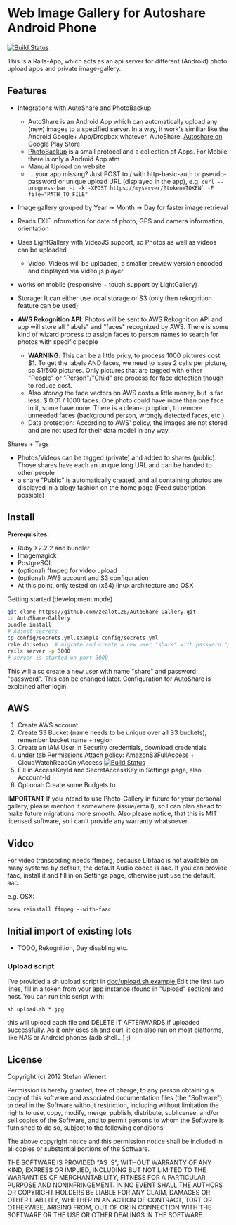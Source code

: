 # Web Image Gallery for Autoshare Android Phone

[![Build Status](https://travis-ci.org/zealot128/AutoShare-Gallery.svg?branch=master)](https://travis-ci.org/zealot128/AutoShare-Gallery)

This is a Rails-App, which acts as an api server for different (Android) photo upload apps and private image-gallery.

## Features

* Integrations with AutoShare and PhotoBackup
  * AutoShare is an Android App which can automatically upload any (new) images to a specified server. In a way, it work's similiar like the Android Google+ App/Dropbox whatever.
    AutoShare: [Autoshare on Google Play Store](https://play.google.com/store/apps/details?id=com.dngames.autoshare)
  * [PhotoBackup](http://photobackup.github.io/) is a small protocol and a collection of Apps. For Mobile there is only a Android App atm
  * Manual Upload on website
  * ... your app missing? Just POST to / with http-basic-auth or pseudo-password or unique upload URL (displayed in the app), e.g. ``curl --progress-bar -i -k -XPOST https://myserver/?token=TOKEN` -F file="PATH_TO_FILE"``

* Image gallery grouped by Year -> Month -> Day for faster image retrieval
* Reads EXIF information for date of photo, GPS and camera information, orientation
* Uses LightGallery with VideoJS support, so Photos as well as videos can be uploaded
  * Video: Videos will be uploaded, a smaller preview version encoded and displayed via Video.js player
* works on mobile (responsive + touch support by LightGallery)
* Storage: It can either use local storage or S3 (only then rekognition feature can be used)
* **AWS Rekognition API**: Photos will be sent to AWS Rekognition API and app will store all "labels" and "faces" recognized by AWS. There is some kind of wizard process to assign faces to person names to search for photos with specific people
  * **WARNING**: This can be a little pricy, to process 1000 pictures cost $1. To get the labels AND faces, we need to issue 2 calls per picture, so $1/500 pictures. Only pictures that are tagged with either "People" or "Person"/"Child" are process for face detection though to reduce cost.
  * Also *storing* the face vectors on AWS costs a little money, but is far less: $ 0.01 / 1000 faces. One photo could have more than one face in it, some have none. There is a clean-up option, to remove unneeded faces (background person, wrongly detected faces, etc.)
  * Data protection: According to AWS' policy, the images are not stored and are not used for their data model in any way.

Shares + Tags
* Photos/Videos can be tagged (private) and added to shares (public). Those shares have each an unique long URL and can be handed to other people
* a share "Public" is automatically created, and all containing photos are displayed in a blogy fashion on the home page (Feed subcription possible)


## Install

**Prerequisites:**

* Ruby >2.2.2 and bundler
* Imagemagick
* PostgreSQL
* (optional) ffmpeg for video upload
* (optional) AWS account and S3 configuration
* At this point, only tested on (x64) linux architecture and OSX


Getting started (development mode)

```bash
git clone https://github.com/zealot128/AutoShare-Gallery.git
cd AutoShare-Gallery
bundle install
# Adjust secrets
cp config/secrets.yml.example config/secrets.yml
rake db:setup  # migrate and create a new user "share" with password "password"
rails server -p 3000
# server is started on port 3000
```

This will also create a new user with name "share" and password "password". This can be changed later.
Configuration for AutoShare is explained after login.

## AWS

1. Create AWS account
2. Create S3 Bucket (name needs to be unique over all S3 buckets), remember bucket name + region
3. Create an IAM User in Security credentials, download credentials
4. under tab Permissions Attach policy:  AmazonS3FullAccess  +  CloudWatchReadOnlyAccess
  [![Build Status](https://raw.githubusercontent.com/zealot128/Photo-Gallery/master/doc/aws_permissions.png)](https://travis-ci.org/zealot128/AutoShare-Gallery)
5. Fill in AccessKeyId and SecretAccessKey in Settings page, also Account-Id
6. Optional: Create some Budgets to

**IMPORTANT** If you intend to use Photo-Gallery in future for your personal gallery, please mention it somewhere (issue/email), so I can plan ahead to make future migrations more smooth. Also please notice, that this is MIT licensed software, so I can't provide any warranty whatsoever.

## Video

For video transcoding needs ffmpeg, because Libfaac is not available on many systems by default, the default Audio codec is aac. If you can provide faac, install it and fill in on Settings page, otherwise just use the default, aac.

e.g. OSX:

```
brew reinstall ffmpeg --with-faac
```

## Initial import of existing lots

* TODO, Rekognition, Day disabling etc.

### Upload script

I've provided a sh upload script in [ doc/upload.sh.example ](https://raw.githubusercontent.com/zealot128/Photo-Gallery/master/doc/upload.sh.example )
Edit the first two lines, fill in a token from your app instance (found in "Upload" section) and host. You can run this script with:

```
sh upload.sh *.jpg
```

this will upload each file and DELETE IT AFTERWARDS if uploaded successfully. As it only uses sh and curl, it can also run on most platforms, like NAS or Android phones (adb shell...) ;)



## License


Copyright (c) 2012 Stefan Wienert

Permission is hereby granted, free of charge, to any person obtaining a copy of this software and associated documentation files (the "Software"), to deal in the Software without restriction, including without limitation the rights to use, copy, modify, merge, publish, distribute, sublicense, and/or sell copies of the Software, and to permit persons to whom the Software is furnished to do so, subject to the following conditions:

The above copyright notice and this permission notice shall be included in all copies or substantial portions of the Software.

THE SOFTWARE IS PROVIDED "AS IS", WITHOUT WARRANTY OF ANY KIND, EXPRESS OR IMPLIED, INCLUDING BUT NOT LIMITED TO THE WARRANTIES OF MERCHANTABILITY, FITNESS FOR A PARTICULAR PURPOSE AND NONINFRINGEMENT. IN NO EVENT SHALL THE AUTHORS OR COPYRIGHT HOLDERS BE LIABLE FOR ANY CLAIM, DAMAGES OR OTHER LIABILITY, WHETHER IN AN ACTION OF CONTRACT, TORT OR OTHERWISE, ARISING FROM, OUT OF OR IN CONNECTION WITH THE SOFTWARE OR THE USE OR OTHER DEALINGS IN THE SOFTWARE.

